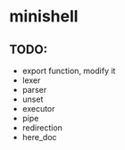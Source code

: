 # minishell

## TODO:
- export function, modify it
- lexer
- parser
- unset
- executor
- pipe
- redirection
- here_doc
